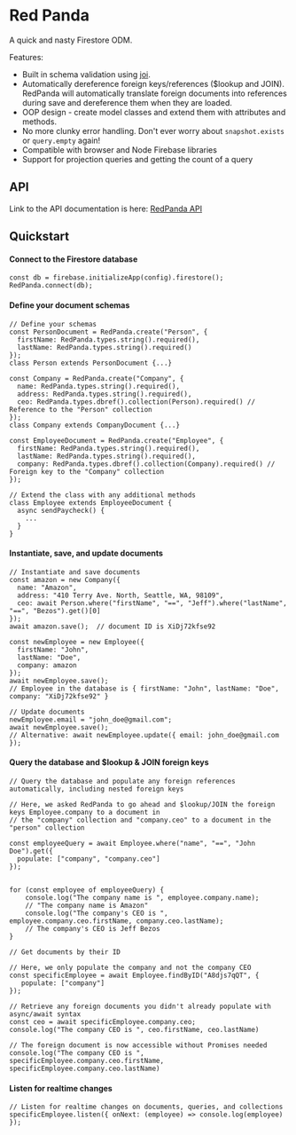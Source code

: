 # Red Panda
A quick and nasty Firestore ODM.

Features:
 - Built in schema validation using [joi](https://github.com/hapijs/joi).
 - Automatically dereference foreign keys/references ($lookup and JOIN).  RedPanda will automatically translate foreign documents into references during save and dereference them when they are loaded.
 - OOP design - create model classes and extend them with attributes and methods.
 - No more clunky error handling.  Don't ever worry about `snapshot.exists` or `query.empty` again!
 - Compatible with browser and Node Firebase libraries
 - Support for projection queries and getting the count of a query
 
## API
Link to the API documentation is here: [RedPanda API](api.md)
 
## Quickstart
#### Connect to the Firestore database
```
const db = firebase.initializeApp(config).firestore();
RedPanda.connect(db);
```

#### Define your document schemas
```
// Define your schemas
const PersonDocument = RedPanda.create("Person", {
  firstName: RedPanda.types.string().required(),
  lastName: RedPanda.types.string().required()
});
class Person extends PersonDocument {...}

const Company = RedPanda.create("Company", {
  name: RedPanda.types.string().required(),
  address: RedPanda.types.string().required(),
  ceo: RedPanda.types.dbref().collection(Person).required() // Reference to the "Person" collection
});
class Company extends CompanyDocument {...}

const EmployeeDocument = RedPanda.create("Employee", {
  firstName: RedPanda.types.string().required(),
  lastName: RedPanda.types.string().required(),
  company: RedPanda.types.dbref().collection(Company).required() // Foreign key to the "Company" collection
});

// Extend the class with any additional methods
class Employee extends EmployeeDocument {
  async sendPaycheck() {
    ...
  }
}
```

#### Instantiate, save, and update documents
```
// Instantiate and save documents
const amazon = new Company({
  name: "Amazon",
  address: "410 Terry Ave. North, Seattle, WA, 98109",
  ceo: await Person.where("firstName", "==", "Jeff").where("lastName", "==", "Bezos").get()[0]
});
await amazon.save();  // document ID is XiDj72kfse92

const newEmployee = new Employee({
  firstName: "John",
  lastName: "Doe",
  company: amazon 
});
await newEmployee.save();
// Employee in the database is { firstName: "John", lastName: "Doe", company: "XiDj72kfse92" }

// Update documents
newEmployee.email = "john_doe@gmail.com";
await newEmployee.save();
// Alternative: await newEmployee.update({ email: john_doe@gmail.com });
```

#### Query the database and $lookup & JOIN foreign keys
```
// Query the database and populate any foreign references automatically, including nested foreign keys

// Here, we asked RedPanda to go ahead and $lookup/JOIN the foreign keys Employee.company to a document in
// the "company" collection and "company.ceo" to a document in the "person" collection

const employeeQuery = await Employee.where("name", "==", "John Doe").get({ 
  populate: ["company", "company.ceo"] 
});


for (const employee of employeeQuery) {
    console.log("The company name is ", employee.company.name);
    // "The company name is Amazon"
    console.log("The company's CEO is ", employee.company.ceo.firstName, company.ceo.lastName);
    // The company's CEO is Jeff Bezos
}

// Get documents by their ID

// Here, we only populate the company and not the company CEO
const specificEmployee = await Employee.findByID("A8djs7qQT", {
   populate: ["company"]
});

// Retrieve any foreign documents you didn't already populate with async/await syntax
const ceo = await specificEmployee.company.ceo;
console.log("The company CEO is ", ceo.firstName, ceo.lastName)

// The foreign document is now accessible without Promises needed
console.log("The company CEO is ", specificEmployee.company.ceo.firstName, specificEmployee.company.ceo.lastName)
```

#### Listen for realtime changes
```
// Listen for realtime changes on documents, queries, and collections
specificEmployee.listen({ onNext: (employee) => console.log(employee) });
```
